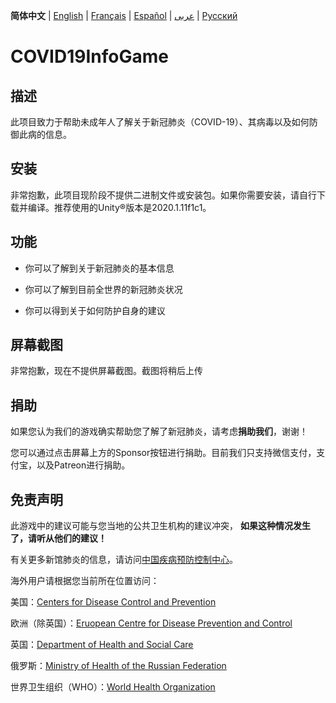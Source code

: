 **简体中文** | [English](https://github.com/Hefei-No-1-Game-Club/COVID19InfoGame/blob/master/README.md) | [Français](https://github.com/Hefei-No-1-Game-Club/COVID19InfoGame/blob/master/README_FR.md) | [Español](https://github.com/Hefei-No-1-Game-Club/COVID19InfoGame/blob/master/README_ES.md) | [عربى](https://github.com/Hefei-No-1-Game-Club/COVID19InfoGame/blob/master/README_ARAB.md)
 | [Русский](https://github.com/Hefei-No-1-Game-Club/COVID19InfoGame/blob/master/README_RU.md)

# COVID19InfoGame

## 描述

此项目致力于帮助未成年人了解关于新冠肺炎（COVID-19）、其病毒以及如何防御此病的信息。

## 安装

非常抱歉，此项目现阶段不提供二进制文件或安装包。如果你需要安装，请自行下载并编译。推荐使用的Unity®️版本是2020.1.11f1c1。

## 功能

- 你可以了解到关于新冠肺炎的基本信息

- 你可以了解到目前全世界的新冠肺炎状况

- 你可以得到关于如何防护自身的建议

## 屏幕截图

非常抱歉，现在不提供屏幕截图。截图将稍后上传

## 捐助

如果您认为我们的游戏确实帮助您了解了新冠肺炎，请考虑**捐助我们**，谢谢！

您可以通过点击屏幕上方的Sponsor按钮进行捐助。目前我们只支持微信支付，支付宝，以及Patreon进行捐助。

## 免责声明

此游戏中的建议可能与您当地的公共卫生机构的建议冲突， **如果这种情况发生了，请听从他们的建议！**

有关更多新馆肺炎的信息，请访问[中国疾病预防控制中心](http://www.chinacdc.cn/)。

海外用户请根据您当前所在位置访问：

美国：[Centers for Disease Control and Prevention](https://www.cdc.gov/)

欧洲（除英国）：[Eruopean Centre for Disease Prevention and Control](https://www.ecdc.europa.eu/)

英国：[Department of Health and Social Care](https://www.gov.uk/government/organisations/department-of-health-and-social-care)

俄罗斯：[Ministry of Health of the Russian Federation](https://minzdrav.gov.ru/)

世界卫生组织（WHO）：[World Health Organization](https://www.who.int/)